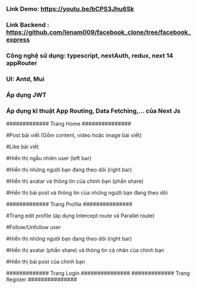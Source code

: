### Link Demo: https://youtu.be/bCPS3Jhu6Sk

### Link Backend : https://github.com/lenam009/facebook_clone/tree/facebook_express

### Công nghệ sử dụng: typescript, nextAuth, redux, next 14 appRouter

### UI: Antd, Mui

### Áp dụng JWT

### Áp dụng kĩ thuật App Routing, Data Fetching,... của Next Js

############# Trang Home ###############

#Post bài viết (Gồm content, video hoặc image bài viết)

#Like bài viết

#Hiển thị ngẫu nhiên user (left bar)

#Hiển thị những người bạn đang theo dõi (right bar)

#Hiển thị avatar và thông tin của chính bạn (phần share)

#Hiển thị bài post và thông tin của những người bạn đang theo dõi

############# Trang Profile ###############

#Trang edit profile (áp dụng Intercept route và Parallel route)

#Follow/Unfollow user

#Hiển thị những người bạn đang theo dõi (right bar)

#Hiển thị avatar (phần share) và thông tin cả nhân của chính bạn

#Hiển thị bài post của chính bạn

############# Trang Login ###############
############# Trang Register ###############
